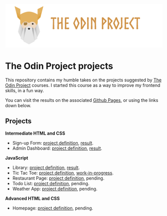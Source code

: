 ![The Odin Project banner](./assets/odin_banner.png)

# The Odin Project projects

This repository contains my humble takes on the projects
suggested by [The Odin Project](https://www.theodinproject.com/)
courses. I started this course as a way to improve my frontend skills, in a fun way.

You can visit the results on the associated
[Github Pages](https://nabiu256.github.io/odin-projects/), or using the links down below.

## Projects

**Intermediate HTML and CSS**

- Sign-up Form: [project definition](https://www.theodinproject.com/lessons/node-path-intermediate-html-and-css-sign-up-form), [result](https://nabiu256.github.io/odin-projects/sign-up-form/index.html).
- Admin Dashboard: [project definition](https://www.theodinproject.com/lessons/node-path-intermediate-html-and-css-admin-dashboard), [result](https://nabiu256.github.io/odin-projects/admin-dashboard/index.html).

**JavaScript**

- Library: [project definition](https://www.theodinproject.com/lessons/node-path-javascript-library), [result](https://nabiu256.github.io/odin-projects/library/index.html).
- Tic Tac Toe: [project definition](https://www.theodinproject.com/lessons/node-path-javascript-tic-tac-toe), [work-in-progress](https://nabiu256.github.io/odin-projects/tic-tac-toe/index.html).
- Restaurant Page: [project definition](https://www.theodinproject.com/lessons/node-path-javascript-restaurant-page), pending.
- Todo List: [project definition](https://www.theodinproject.com/lessons/node-path-javascript-todo-list), pending.
- Weather App: [project definition](https://www.theodinproject.com/lessons/node-path-javascript-weather-app), pending.

**Advanced HTML and CSS**

- Homepage: [project definition](https://www.theodinproject.com/lessons/node-path-advanced-html-and-css-homepage), pending.
